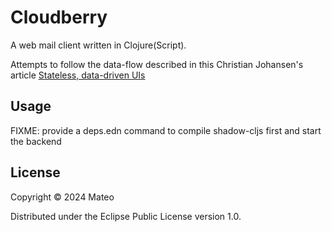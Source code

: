 # Cloudberry

A web mail client written in Clojure(Script).

Attempts to follow the data-flow described in this Christian Johansen's article [Stateless, data-driven UIs](https://cjohansen.no/stateless-data-driven-uis/)

## Usage

FIXME: provide a deps.edn command to compile shadow-cljs first and start the backend

## License

Copyright © 2024 Mateo

Distributed under the Eclipse Public License version 1.0.
